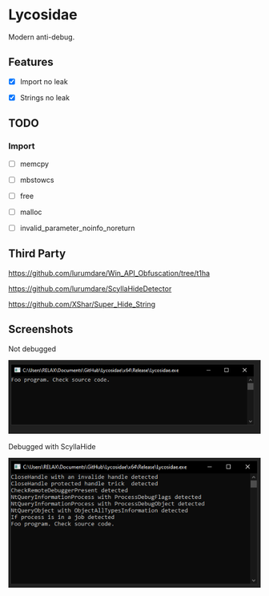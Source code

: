 # Lycosidae

Modern anti-debug.

## Features

- [x] Import no leak

- [x] Strings no leak

## TODO

### Import

- [ ] memcpy

- [ ] mbstowcs

- [ ] free

- [ ] malloc

- [ ] invalid_parameter_noinfo_noreturn

## Third Party

https://github.com/lurumdare/Win_API_Obfuscation/tree/t1ha

https://github.com/lurumdare/ScyllaHideDetector

https://github.com/XShar/Super_Hide_String

## Screenshots

Not debugged

![not_debugged.png](img/not_debugged.png)

Debugged with ScyllaHide

![debugged_scyllahide.png](img/debugged_scyllahide.png)
